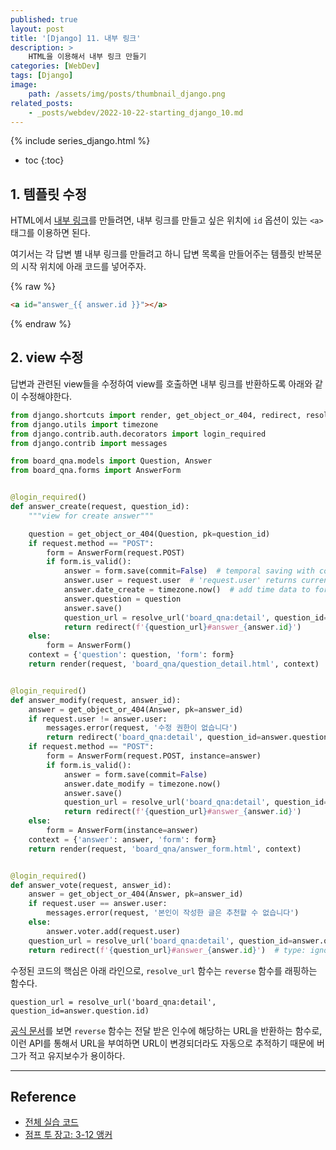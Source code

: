 ```yaml
---
published: true
layout: post
title: '[Django] 11. 내부 링크'
description: >
    HTML을 이용해서 내부 링크 만들기
categories: [WebDev]
tags: [Django]
image:
    path: /assets/img/posts/thumbnail_django.png
related_posts:
    - _posts/webdev/2022-10-22-starting_django_10.md
---
```

{% include series_django.html %}
* toc
{:toc}

## 1. 템플릿 수정

HTML에서 [내부 링크](https://developer.mozilla.org/en-US/docs/Web/HTML/Element/a#linking_to_an_element_on_the_same_page)를 만들려면, 내부 링크를 만들고 싶은 위치에 `id` 옵션이 있는 `<a>` 태그를 이용하면 된다.  

여기서는 각 답변 별 내부 링크를 만들려고 하니 답변 목록을 만들어주는 템플릿 반복문의 시작 위치에 아래 코드를 넣어주자.  

{% raw %}
```html
<a id="answer_{{ answer.id }}"></a>
```
{% endraw %}

## 2. view 수정

답변과 관련된 view들을 수정하여 view를 호출하면 내부 링크를 반환하도록 아래와 같이 수정해야한다.  

```python
from django.shortcuts import render, get_object_or_404, redirect, resolve_url
from django.utils import timezone
from django.contrib.auth.decorators import login_required
from django.contrib import messages

from board_qna.models import Question, Answer
from board_qna.forms import AnswerForm


@login_required()
def answer_create(request, question_id):
    """view for create answer"""

    question = get_object_or_404(Question, pk=question_id)
    if request.method == "POST":
        form = AnswerForm(request.POST)
        if form.is_valid():
            answer = form.save(commit=False)  # temporal saving with commit=False option
            answer.user = request.user  # 'request.user' returns current login user
            answer.date_create = timezone.now()  # add time data to form
            answer.question = question
            answer.save()
            question_url = resolve_url('board_qna:detail', question_id=question.id)  # type: ignore
            return redirect(f'{question_url}#answer_{answer.id}')
    else:
        form = AnswerForm()
    context = {'question': question, 'form': form}
    return render(request, 'board_qna/question_detail.html', context)


@login_required()
def answer_modify(request, answer_id):
    answer = get_object_or_404(Answer, pk=answer_id)
    if request.user != answer.user:
        messages.error(request, '수정 권한이 없습니다')
        return redirect('board_qna:detail', question_id=answer.question.id)  # type: ignore
    if request.method == "POST":
        form = AnswerForm(request.POST, instance=answer)
        if form.is_valid():
            answer = form.save(commit=False)
            answer.date_modify = timezone.now()
            answer.save()
            question_url = resolve_url('board_qna:detail', question_id=answer.question.id)
            return redirect(f'{question_url}#answer_{answer.id}')
    else:
        form = AnswerForm(instance=answer)
    context = {'answer': answer, 'form': form}
    return render(request, 'board_qna/answer_form.html', context)


@login_required()
def answer_vote(request, answer_id):
    answer = get_object_or_404(Answer, pk=answer_id)
    if request.user == answer.user:
        messages.error(request, '본인이 작성한 글은 추천할 수 없습니다')
    else:
        answer.voter.add(request.user)
    question_url = resolve_url('board_qna:detail', question_id=answer.question.id)  # type: ignore
    return redirect(f'{question_url}#answer_{answer.id}')  # type: ignore
```

수정된 코드의 핵심은 아래 라인으로, `resolve_url` 함수는 `reverse` 함수를 래핑하는 함수다.  

`question_url = resolve_url('board_qna:detail', question_id=answer.question.id)`

[공식 문서](https://docs.djangoproject.com/en/4.1/ref/urlresolvers/#reverse)를 보면 `reverse` 함수는 전달 받은 인수에 해당하는 URL을 반환하는 함수로, 이런 API를 통해서 URL을 부여하면 URL이 변경되더라도 자동으로 추적하기 때문에 버그가 적고 유지보수가 용이하다.  

---
## Reference
- [전체 실습 코드](https://github.com/djccnt15/study_django)
- [점프 투 장고: 3-12 앵커](https://wikidocs.net/71792)